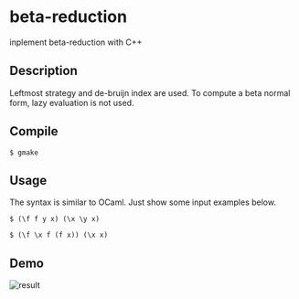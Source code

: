 # beta-reduction
inplement beta-reduction with C++

## Description
Leftmost strategy and de-bruijn index are used.
To compute a beta normal form, lazy evaluation is not used.

## Compile
``` shell
$ gmake
```

## Usage
The syntax is similar to OCaml.
Just show some input examples below.

``` shell
$ (\f f y x) (\x \y x)
```

``` shell
$ (\f \x f (f x)) (\x x)
```

## Demo
![result](https://github.com/gasin/beta-reduction/tree/media/demo.gif)
